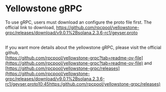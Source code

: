 # Yellowstone gRPC

To use gRPC, users must download an configure the proto file first. The official link to download, [https://github.com/rpcpool/yellowstone-grpc/releases/download/v9.0.1%2Bsolana.2.3.6-rc1/geyser.proto](https://github.com/rpcpool/yellowstone-grpc/releases/download/v9.0.1%2Bsolana.2.3.6-rc1/geyser.proto10:45https:/github.com/rpcpool/yellowstone-grpc/releases)

\
If you want more details about the yellowstone gRPC, please visit the official github, \
[https://github.com/rpcpool/yellowstone-grpc?tab=readme-ov-file](https://github.com/rpcpool/yellowstone-grpc?tab=readme-ov-file) and [https://github.com/rpcpool/yellowstone-grpc/releases](https://github.com/rpcpool/yellowstone-grpc/releases/download/v9.0.1%2Bsolana.2.3.6-rc1/geyser.proto10:45https:/github.com/rpcpool/yellowstone-grpc/releases)
